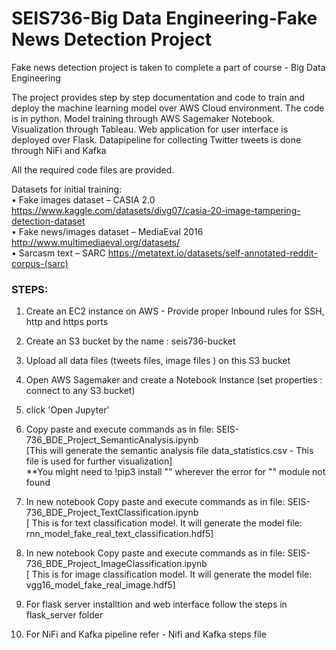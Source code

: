 # SEIS736-Big Data Engineering-Fake News Detection Project
Fake news detection project is taken to complete a part of course - Big Data Engineering

The project provides step by step documentation and code to train and deploy the machine learning model over AWS Cloud environment.
The code is in python. Model training through AWS Sagemaker Notebook. Visualization through Tableau. 
Web application for user interface is deployed over Flask.  Datapipeline for collecting Twitter tweets is done through NiFi and Kafka

All the required code files are provided. 

Datasets for initial training: <br>
•	Fake images dataset – CASIA 2.0           https://www.kaggle.com/datasets/divg07/casia-20-image-tampering-detection-dataset <br>
•	Fake news/images dataset – MediaEval 2016 http://www.multimediaeval.org/datasets/  <br>
•	Sarcasm text – SARC                       https://metatext.io/datasets/self-annotated-reddit-corpus-(sarc)  <br>

### STEPS:
1. Create an EC2 instance on AWS - Provide proper Inbound rules for SSH, http and https ports <br>
2. Create an S3 bucket by the name : seis736-bucket <br>
3. Upload all data files (tweets files, image files ) on this S3 bucket <br>
4. Open AWS Sagemaker and create a Notebook Instance (set properties : connect to any  S3 bucket) <br>
5. click  'Open Jupyter' <br>
6. Copy paste and execute commands as in file:  SEIS-736_BDE_Project_SemanticAnalysis.ipynb   <br>
    [This will generate the semantic analysis file data_statistics.csv - This file is used for further visualization] <br>
     **You might need to !pip3 install "<library-name>" wherever the error for "<library-name>" module not found <br>
    
7. In new notebook Copy paste and execute commands as in file:  SEIS-736_BDE_Project_TextClassification.ipynb    <br>
    [ This is for text classification model. It will generate the model file: rnn_model_fake_real_text_classification.hdf5] <br>
    
8. In new notebook Copy paste and execute commands as in file:  SEIS-736_BDE_Project_ImageClassification.ipynb <br>
    [ This is for image classification model. It will generate the model file: vgg16_model_fake_real_image.hdf5]<br>

9. For flask server installtion and web interface follow the steps in flask_server folder
    
10. For NiFi and Kafka pipeline refer - Nifi and Kafka steps file
    
